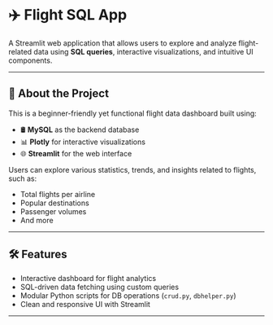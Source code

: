 # ✈️ Flight SQL App

A Streamlit web application that allows users to explore and analyze flight-related data using **SQL queries**, interactive visualizations, and intuitive UI components.

---

## 📌 About the Project

This is a beginner-friendly yet functional flight data dashboard built using:

- 🛢️ **MySQL** as the backend database
- 📊 **Plotly** for interactive visualizations
- 🌐 **Streamlit** for the web interface

Users can explore various statistics, trends, and insights related to flights, such as:

- Total flights per airline
- Popular destinations
- Passenger volumes
- And more
---

## 🛠️ Features

- Interactive dashboard for flight analytics
- SQL-driven data fetching using custom queries
- Modular Python scripts for DB operations (`crud.py`, `dbhelper.py`)
- Clean and responsive UI with Streamlit

---

## 



